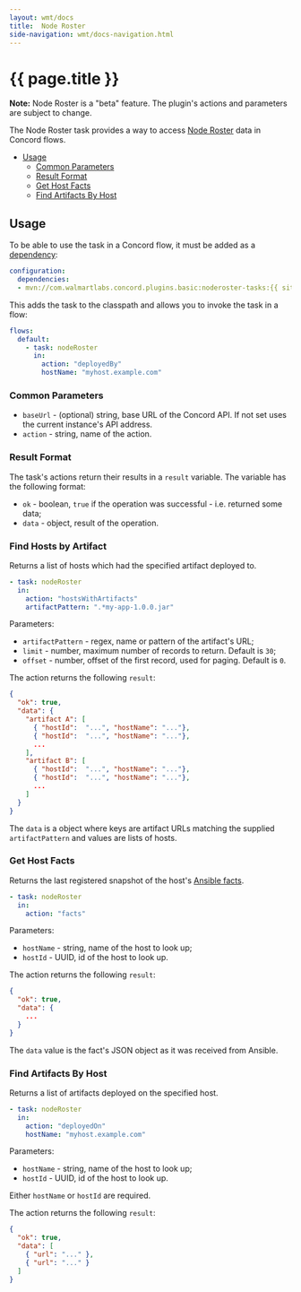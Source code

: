 ```yaml
---
layout: wmt/docs
title:  Node Roster
side-navigation: wmt/docs-navigation.html
---
```


# {{ page.title }}

**Note:** Node Roster is a "beta" feature. The plugin's actions and parameters
are subject to change.

The Node Roster task provides a way to access [Node Roster](../getting-started/node-roster.html)
data in Concord flows.

- [Usage](#usage)
    - [Common Parameters](#common-parameters)
    - [Result Format](#result-format)
    - [Get Host Facts](#get-host-facts)
    - [Find Artifacts By Host](#find-artifacts-by-host)

## Usage

To be able to use the task in a Concord flow, it must be added as a
[dependency](../processes-v1/configuration.html#dependencies):

```yaml
configuration:
  dependencies:
  - mvn://com.walmartlabs.concord.plugins.basic:noderoster-tasks:{{ site.concord_core_version }}
```

This adds the task to the classpath and allows you to invoke the task in
a flow:

```yaml
flows:
  default:
    - task: nodeRoster
      in:
        action: "deployedBy"
        hostName: "myhost.example.com"
```

### Common Parameters

- `baseUrl` - (optional) string, base URL of the Concord API. If not set uses the
  current instance's API address.
- `action` - string, name of the action.

### Result Format

The task's actions return their results in a `result` variable. The variable
has the following format:

- `ok` - boolean, `true` if the operation was successful - i.e. returned some
  data;
- `data` - object, result of the operation.

### Find Hosts by Artifact

Returns a list of hosts which had the specified artifact deployed to.

```yaml
- task: nodeRoster
  in:
    action: "hostsWithArtifacts"
    artifactPattern: ".*my-app-1.0.0.jar"
```

Parameters:
- `artifactPattern` - regex, name or pattern of the artifact's URL;
- `limit` - number, maximum number of records to return. Default is `30`;
- `offset` - number, offset of the first record, used for paging. Default
  is `0`.

The action returns the following `result`:

```json
{
  "ok": true,
  "data": {
    "artifact A": [
      { "hostId":  "...", "hostName": "..."},
      { "hostId":  "...", "hostName": "..."},
      ...
    ],
    "artifact B": [
      { "hostId":  "...", "hostName": "..."},
      { "hostId":  "...", "hostName": "..."},
      ...
    ]
  }
}
```

The `data` is a object where keys are artifact URLs matching the supplied
`artifactPattern` and values are lists of hosts. 

### Get Host Facts

Returns the last registered snapshot of the host's [Ansible facts](https://docs.ansible.com/ansible/latest/user_guide/playbooks_variables.html#variables-discovered-from-systems-facts).

```yaml
- task: nodeRoster
  in:
    action: "facts"
```

Parameters:
- `hostName` - string, name of the host to look up;
- `hostId` - UUID, id of the host to look up.

The action returns the following `result`:

```json
{
  "ok": true,
  "data": {
    ...
  }
}
```

The `data` value is the fact's JSON object as it was received from Ansible.

### Find Artifacts By Host

Returns a list of artifacts deployed on the specified host.

```yaml
- task: nodeRoster
  in:
    action: "deployedOn"
    hostName: "myhost.example.com"
```

Parameters:
- `hostName` - string, name of the host to look up;
- `hostId` - UUID, id of the host to look up.

Either `hostName` or `hostId` are required.

The action returns the following `result`:

```json
{
  "ok": true,
  "data": [
    { "url": "..." },
    { "url": "..." }
  ]
}
```
